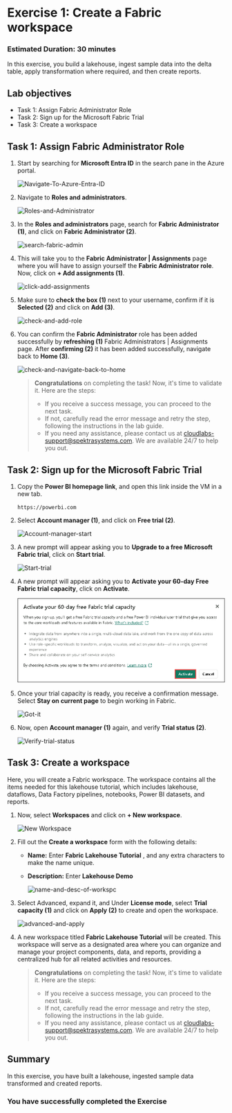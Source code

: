 # Exercise 1: Create a Fabric workspace

### Estimated Duration: 30 minutes

In this exercise, you build a lakehouse, ingest sample data into the delta table, apply transformation where required, and then create reports.

## Lab objectives

- Task 1: Assign Fabric Administrator Role
- Task 2: Sign up for the Microsoft Fabric Trial
- Task 3: Create a workspace

## Task 1: Assign Fabric Administrator Role

1. Start by searching for **Microsoft Entra ID** in the search pane in the Azure portal.

   ![Navigate-To-Azure-Entra-ID](../media/08/Entra_ID.png)

2. Navigate to **Roles and administrators**.

   ![Roles-and-Administrator](../media/08/EntraID-2.png)

3. In the **Roles and administrators** page, search for **Fabric Administrator (1)**, and click on **Fabric Administrator (2)**.

   ![search-fabric-admin](../media/08/EntraID-3.png)

4. This will take you to the **Fabric Administrator | Assignments** page where you will have to assign yourself the **Fabric Administrator role**. Now, click on **+ Add assignments (1)**.

   ![click-add-assignments](../media/08/04.png) 

5. Make sure to **check the box (1)** next to your username, confirm if it is **Selected (2)** and click on **Add (3)**.

   ![check-and-add-role](../media/08/05.png) 

6. You can confirm the **Fabric Administrator** role has been added successfully by **refreshing (1)** Fabric Administrators | Assignments page. After **confirming (2)** it has been added successfully, navigate back to **Home (3)**.

   ![check-and-navigate-back-to-home](../media/08/06.png) 

   > **Congratulations** on completing the task! Now, it's time to validate it. Here are the steps:
   > - If you receive a success message, you can proceed to the next task.
   > - If not, carefully read the error message and retry the step, following the instructions in the lab guide. 
   > - If you need any assistance, please contact us at cloudlabs-support@spektrasystems.com. We are available 24/7 to help you out.
 
   <validation step="646c53c0-2102-4fa3-84fd-a726b7b0cfff" />

## Task 2: Sign up for the Microsoft Fabric Trial

1. Copy the **Power BI homepage link**, and open this link inside the VM in a new tab.

   ```
   https://powerbi.com
   ```

2. Select **Account manager (1)**, and click on **Free trial (2)**.

   ![Account-manager-start](../media/08/midp-new-license-01.png)  

3. A new prompt will appear asking you to **Upgrade to a free Microsoft Fabric trial**, click on **Start trial**.

   ![Start-trial](../media/08/08.png)

1. A new prompt will appear asking you to **Activate your 60-day Free Fabric trial capacity**, click on **Activate**.

   ![Got-it](../media/221124(1).png)

5. Once your trial capacity is ready, you receive a confirmation message. Select **Stay on current page** to begin working in Fabric.

   ![Got-it](../media/fabricworkspace-exercise1-fabric.png) 

6. Now, open **Account manager (1)** again, and verify **Trial status (2)**.

   ![Verify-trial-status](../media/08/10.png)

## Task 3: Create a workspace

Here, you will create a Fabric workspace. The workspace contains all the items needed for this lakehouse tutorial, which includes lakehouse, dataflows, Data Factory pipelines, notebooks, Power BI datasets, and reports.

1. Now, select **Workspaces** and click on **+ New workspace**.

   ![New Workspace](../media/08/11.png) 

2. Fill out the **Create a workspace** form with the following details:

   - **Name:** Enter **Fabric Lakehouse Tutorial** **<inject key="DeploymentID" enableCopy="false" />**, and any extra characters to make the name unique.

   - **Description:** Enter **Lakehouse Demo**

      ![name-and-desc-of-workspc](../media/08/12.png) 

4. Select Advanced, expand it, and Under **License mode**, select **Trial capacity (1)** and click on **Apply (2)** to create and open the workspace.

   ![advanced-and-apply](../media/08/13.png)

5. A new workspace titled **Fabric Lakehouse Tutorial** **<inject key="DeploymentID" enableCopy="false" />** will be created. This workspace will serve as a designated area where you can organize and manage your project components, data, and reports, providing a centralized hub for all related activities and resources.

   > **Congratulations** on completing the task! Now, it's time to validate it. Here are the steps:
   > - If you receive a success message, you can proceed to the next task.
   > - If not, carefully read the error message and retry the step, following the instructions in the lab guide. 
   > - If you need any assistance, please contact us at cloudlabs-support@spektrasystems.com. We are available 24/7 to help you out.
 
   <validation step="e075f8d4-19b3-4992-9f58-df7a6b94d338" />

## Summary

In this exercise, you have built a lakehouse, ingested sample data transformed and created reports.

### You have successfully completed the Exercise
